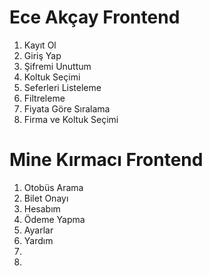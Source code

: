 
# Ece Akçay Frontend #
1. Kayıt Ol
2. Giriş Yap
3. Şifremi Unuttum
4. Koltuk Seçimi
5. Seferleri Listeleme
6. Filtreleme
7. Fiyata Göre Sıralama
8. Firma ve Koltuk Seçimi


# Mine Kırmacı Frontend #
1. Otobüs Arama
2. Bilet Onayı
3. Hesabım
4. Ödeme Yapma
5. Ayarlar
6. Yardım
7.
8.
